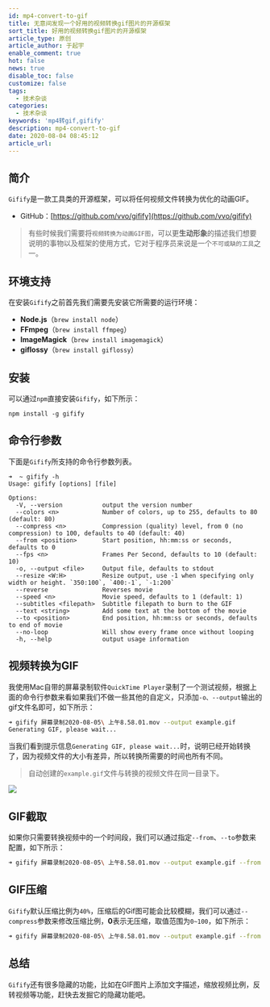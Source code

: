 ```yaml
---
id: mp4-convert-to-gif
title: 无意间发现一个好用的视频转换gif图片的开源框架
sort_title: 好用的视频转换gif图片的开源框架
article_type: 原创
article_author: 于起宇
enable_comment: true
hot: false
news: true
disable_toc: false
customize: false
tags:
  - 技术杂谈
categories:
  - 技术杂谈
keywords: 'mp4转gif,gifify'
description: mp4-convert-to-gif
date: 2020-08-04 08:45:12
article_url:
---
```


## 简介

`Gifify`是一款工具类的开源框架，可以将任何视频文件转换为优化的动画GIF。

- GitHub：[https://github.com/vvo/gifify](https://github.com/vvo/gifify)

> 有些时候我们需要将`视频转换为动画GIF图`，可以更**生动形象**的描述我们想要说明的事物以及框架的使用方式，它对于程序员来说是一个`不可或缺的工具`之一。

## 环境支持

在安装`Gifify`之前首先我们需要先安装它所需要的运行环境：

- **Node.js**（`brew install node`）
- **FFmpeg**（`brew install ffmpeg`）
- **ImageMagick**（`brew install imagemagick`）
- **giflossy**（`brew install giflossy`）

## 安装

可以通过`npm`直接安装`Gifify`，如下所示：

```
npm install -g gifify
```

## 命令行参数

下面是`Gifify`所支持的命令行参数列表。

```
➜  ~ gifify -h
Usage: gifify [options] [file]

Options:
  -V, --version           output the version number
  --colors <n>            Number of colors, up to 255, defaults to 80 (default: 80)
  --compress <n>          Compression (quality) level, from 0 (no compression) to 100, defaults to 40 (default: 40)
  --from <position>       Start position, hh:mm:ss or seconds, defaults to 0
  --fps <n>               Frames Per Second, defaults to 10 (default: 10)
  -o, --output <file>     Output file, defaults to stdout
  --resize <W:H>          Resize output, use -1 when specifying only width or height. `350:100`, `400:-1`, `-1:200`
  --reverse               Reverses movie
  --speed <n>             Movie speed, defaults to 1 (default: 1)
  --subtitles <filepath>  Subtitle filepath to burn to the GIF
  --text <string>         Add some text at the bottom of the movie
  --to <position>         End position, hh:mm:ss or seconds, defaults to end of movie
  --no-loop               Will show every frame once without looping
  -h, --help              output usage information
```

## 视频转换为GIF

我使用Mac自带的屏幕录制软件`QuickTime Player`录制了一个测试视频，根据上面的命令行参数来看如果我们不做一些其他的自定义，只添加`-o、--output`输出的gif文件名即可，如下所示：

```sh
➜ gifify 屏幕录制2020-08-05\ 上午8.58.01.mov --output example.gif
Generating GIF, please wait...
```

当我们看到提示信息`Generating GIF, please wait...`时，说明已经开始转换了，因为视频文件的大小有差异，所以转换所需要的时间也所有不同。

> 自动创建的`example.gif`文件与转换的视频文件在同一目录下。

![](https://blog.yuqiyu.com/images/post/mp4-convert-to-gif-1.gif)

## GIF截取

如果你只需要转换视频中的一个时间段，我们可以通过指定`--from`、`--to`参数来配置，如下所示：

```sh
➜ gifify 屏幕录制2020-08-05\ 上午8.58.01.mov --output example.gif --from 00:00:10 --to 00:00:15
```

## GIF压缩

`Gifify`默认压缩比例为`40%`，压缩后的Gif图可能会比较模糊，我们可以通过`--compress`参数来修改压缩比例，**0**表示无压缩，取值范围为`0~100`，如下所示：

```sh
➜ gifify 屏幕录制2020-08-05\ 上午8.58.01.mov --output example.gif --from 00:00:10 --to 00:00:12 --compress 0
```


## 总结

`Gifify`还有很多隐藏的功能，比如在GIF图片上添加文字描述，缩放视频比例，反转视频等功能，赶快去发掘它的隐藏功能吧。